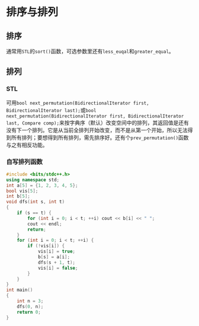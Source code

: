 # 排序与排列

 ## 排序

通常用`STL`的`sort()`函数，可选参数里还有`less_euqal`和`greater_equal`。

## 排列

### STL

可用`bool next_permutation(BidirectionalIterator first, BidirectionalIterator last);`或`bool next_permutation(BidirectionalIterator first, BidirectionalIterator last, Compare comp);`来按字典序（默认）改变空间中的排列，其返回值是还有没有下一个排列。它是从当前全排列开始改变，而不是从第一个开始，所以无法得到所有排列；要想得到所有排列，需先排序好。还有个`prev_permutation()`函数与之有相反功能。

### 自写排列函数

```cpp
#include <bits/stdc++.h>
using namespace std;
int a[5] = {1, 2, 3, 4, 5};
bool vis[5];
int b[5];
void dfs(int s, int t)
{
	if (s == t) {
		for (int i = 0; i < t; ++i) cout << b[i] << " ";
		cout << endl;
		return;
	}
	for (int i = 0; i < t; ++i) {
		if (!vis[i]) {
			vis[i] = true;
			b[s] = a[i];
			dfs(s + 1, t);
			vis[i] = false;
		}
	}
}
int main()
{
	int n = 3;
	dfs(0, n);
	return 0;
}
```

